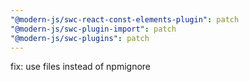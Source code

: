 ```yaml
---
"@modern-js/swc-react-const-elements-plugin": patch
"@modern-js/swc-plugin-import": patch
"@modern-js/swc-plugins": patch
---
```


fix: use files instead of npmignore
